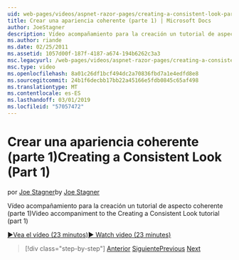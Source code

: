 ```yaml
---
uid: web-pages/videos/aspnet-razor-pages/creating-a-consistent-look-part-1
title: Crear una apariencia coherente (parte 1) | Microsoft Docs
author: JoeStagner
description: Vídeo acompañamiento para la creación un tutorial de aspecto coherente (parte 1)
ms.author: riande
ms.date: 02/25/2011
ms.assetid: 1057d00f-187f-4187-a674-194b6262c3a3
msc.legacyurl: /web-pages/videos/aspnet-razor-pages/creating-a-consistent-look-part-1
msc.type: video
ms.openlocfilehash: 8a01c26df1bcf494dc2a70836fbd7a1e4edfd8e8
ms.sourcegitcommit: 24b1f6decbb17bb22a45166e5fdb0845c65af498
ms.translationtype: MT
ms.contentlocale: es-ES
ms.lasthandoff: 03/01/2019
ms.locfileid: "57057472"
---
```

<a name="creating-a-consistent-look-part-1"></a><span data-ttu-id="9ac85-103">Crear una apariencia coherente (parte 1)</span><span class="sxs-lookup"><span data-stu-id="9ac85-103">Creating a Consistent Look (Part 1)</span></span>
====================
<span data-ttu-id="9ac85-104">por [Joe Stagner](https://github.com/JoeStagner)</span><span class="sxs-lookup"><span data-stu-id="9ac85-104">by [Joe Stagner](https://github.com/JoeStagner)</span></span>

<span data-ttu-id="9ac85-105">Vídeo acompañamiento para la creación un tutorial de aspecto coherente (parte 1)</span><span class="sxs-lookup"><span data-stu-id="9ac85-105">Video accompaniment to the Creating a Consistent Look tutorial (part 1)</span></span>

[<span data-ttu-id="9ac85-106">&#9654;Vea el vídeo (23 minutos)</span><span class="sxs-lookup"><span data-stu-id="9ac85-106">&#9654; Watch video (23 minutes)</span></span>](https://channel9.msdn.com/Blogs/ASP-NET-Site-Videos/creating-a-consistent-look-part-1)

> [!div class="step-by-step"]
> <span data-ttu-id="9ac85-107">[Anterior](introduction-to-aspnet-web-programming-using-the-razor-syntax.md)
> [Siguiente](creating-a-consistent-look-part-2.md)</span><span class="sxs-lookup"><span data-stu-id="9ac85-107">[Previous](introduction-to-aspnet-web-programming-using-the-razor-syntax.md)
[Next](creating-a-consistent-look-part-2.md)</span></span>
